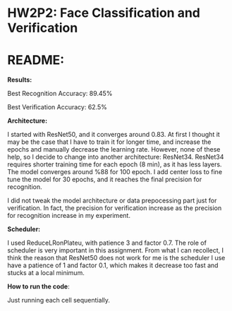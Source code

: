 # HW2P2: Face Classification and Verification

# README:
**Results:**

Best Recognition Accuracy: 89.45%

Best Verification Accuracy: 62.5%

**Architecture:**

I started with ResNet50, and it converges around 0.83. At first I thought it may be the case that I have to train it for longer time, and increase the epochs and manually decrease the learning rate. However, none of these help, so I decide to change into another architecture: ResNet34. ResNet34 requires shorter training time for each epoch (8 min), as it has less layers. The model converges around %88 for 100 epoch. I add center loss to fine tune the model for 30 epochs, and it reaches the final precision for recognition.

I did not tweak the model architecture or data prepocessing part just for verification. In fact, the precision for verification increase as the precision for recognition increase in my experiment. 

**Scheduler:**

I used ReduceLRonPlateu, with patience 3 and factor 0.7. The role of scheduler is very important in this assignment. From what I can recollect, I think the reason that ResNet50 does not work for me is the scheduler I use have a patience of 1 and factor 0.1, which makes it decrease too fast and stucks at a local minimum. 


**How to run the code**:

Just running each cell sequentially.



